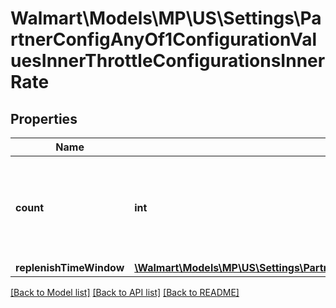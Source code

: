 # Walmart\Models\MP\US\Settings\PartnerConfigAnyOf1ConfigurationValuesInnerThrottleConfigurationsInnerRate

## Properties

Name | Type | Description | Notes
------------ | ------------- | ------------- | -------------
**count** | **int** | Number of API calls that can be made in every replenish time window | [optional]
**replenishTimeWindow** | [**\Walmart\Models\MP\US\Settings\PartnerConfigAnyOf1ConfigurationValuesInnerThrottleConfigurationsInnerRateReplenishTimeWindow**](PartnerConfigAnyOf1ConfigurationValuesInnerThrottleConfigurationsInnerRateReplenishTimeWindow.md) |  | [optional]


[[Back to Model list]](./) [[Back to API list]](../../../../../README.md#supported-apis) [[Back to README]](../../../../../README.md)
